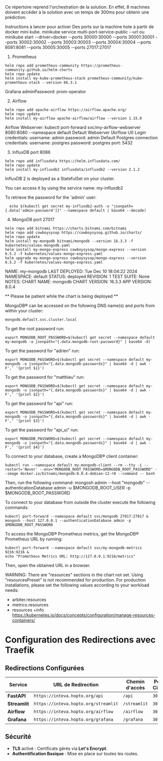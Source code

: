 Ce répertoire reprend l'orchestration de la solution. En effet, 8 machines doivent accéder à la solution avec un temps de 300ms pour obtenir une prédiction.

Instructions à lancer pour activer Des ports sur la machine hote à partir de docker mini kube.
minikube service multi-port-service-public --url
ou
minikube start --driver=docker --ports 30000:30000 --ports 30001:30001 --ports 30002:30002 --ports 30003:30003 --ports 30004:30004 --ports 8081:8081 --ports 30005:30005 --ports 27017:27017

1. Prometheus
```shell
helm repo add prometheus-community https://prometheus-community.github.io/helm-charts
helm repo update
helm install my-kube-prometheus-stack prometheus-community/kube-prometheus-stack --version 66.3.1
```
Grafana  adminPassword: prom-operator

2. Airflow
```shell
helm repo add apache-airflow https://airflow.apache.org/
helm repo update
helm install my-airflow apache-airflow/airflow --version 1.15.0
```
Airflow Webserver:     kubectl port-forward svc/my-airflow-webserver 8080:8080 --namespace default
Default Webserver (Airflow UI) Login credentials:
    username: admin
    password: admin
Default Postgres connection credentials:
    username: postgres
    password: postgres
    port: 5432

3. InfluxDB port 8086
```shell
helm repo add influxdata https://helm.influxdata.com/
helm repo update
helm install my-influxdb2 influxdata/influxdb2 --version 2.1.2
```
InfluxDB 2 is deployed as a StatefulSet on your cluster.

You can access it by using the service name: my-influxdb2

To retrieve the password for the 'admin' user:
```shell
  echo $(kubectl get secret my-influxdb2-auth -o "jsonpath={.data['admin-password']}" --namespace default | base64 --decode)
```
4. MongoDB port 27017
```shell
helm repo add bitnami https://charts.bitnami.com/bitnami
helm repo add cowboysysop https://cowboysysop.github.io/charts/
helm repo update
helm install my-mongodb bitnami/mongodb --version 16.3.3 -f kubernetes/values-mongodb.yaml
helm install my-mongo-express cowboysysop/mongo-express --version 6.5.2 -f kubernetes/values-mongo-express.yaml
helm upgrade my-mongo-express cowboysysop/mongo-express --version 6.5.2 -f kubernetes/values-mongo-express.yaml
```
NAME: my-mongodb
LAST DEPLOYED: Tue Dec 10 18:04:22 2024
NAMESPACE: default
STATUS: deployed
REVISION: 1
TEST SUITE: None
NOTES:
CHART NAME: mongodb
CHART VERSION: 16.3.3
APP VERSION: 8.0.4

** Please be patient while the chart is being deployed **

MongoDB&reg; can be accessed on the following DNS name(s) and ports from within your cluster:

    mongodb.default.svc.cluster.local

To get the root password run:

    export MONGODB_ROOT_PASSWORD=$(kubectl get secret --namespace default my-mongodb -o jsonpath="{.data.mongodb-root-password}" | base64 -d)

To get the password for "adrien" run:

    export MONGODB_PASSWORD=$(kubectl get secret --namespace default my-mongodb -o jsonpath="{.data.mongodb-passwords}" | base64 -d | awk -F',' '{print $1}') 

To get the password for "matthieu" run:

    export MONGODB_PASSWORD=$(kubectl get secret --namespace default my-mongodb -o jsonpath="{.data.mongodb-passwords}" | base64 -d | awk -F',' '{print $2}') 

To get the password for "api" run:

    export MONGODB_PASSWORD=$(kubectl get secret --namespace default my-mongodb -o jsonpath="{.data.mongodb-passwords}" | base64 -d | awk -F',' '{print $3}') 

To get the password for "api_ui" run:

    export MONGODB_PASSWORD=$(kubectl get secret --namespace default my-mongodb -o jsonpath="{.data.mongodb-passwords}" | base64 -d | awk -F',' '{print $4}') 

To connect to your database, create a MongoDB&reg; client container:

    kubectl run --namespace default my-mongodb-client --rm --tty -i --restart='Never' --env="MONGODB_ROOT_PASSWORD=$MONGODB_ROOT_PASSWORD" --image docker.io/bitnami/mongodb:8.0.4-debian-12-r0 --command -- bash

Then, run the following command:
    mongosh admin --host "mongodb" --authenticationDatabase admin -u $MONGODB_ROOT_USER -p $MONGODB_ROOT_PASSWORD

To connect to your database from outside the cluster execute the following commands:

    kubectl port-forward --namespace default svc/mongodb 27017:27017 &
    mongosh --host 127.0.0.1 --authenticationDatabase admin -p $MONGODB_ROOT_PASSWORD

To access the MongoDB&reg; Prometheus metrics, get the MongoDB&reg; Prometheus URL by running:

    kubectl port-forward --namespace default svc/my-mongodb-metrics 9216:9216 &
    echo "Prometheus Metrics URL: http://127.0.0.1:9216/metrics"

Then, open the obtained URL in a browser.

WARNING: There are "resources" sections in the chart not set. Using "resourcesPreset" is not recommended for production. For production installations, please set the following values according to your workload needs:
  - arbiter.resources
  - metrics.resources
  - resources
+info https://kubernetes.io/docs/concepts/configuration/manage-resources-containers/

# Configuration des Redirections avec Traefik

## **Redirections Configurées**

| Service      | URL de Redirection                  | Chemin d'accès | Port Cible |
|--------------|-------------------------------------|----------------|------------|
| **FastAPI**  | `https://inteva.hopto.org/api`      | `/api`         | `30001`    |
| **Streamlit**| `https://inteva.hopto.org/streamlit`| `/streamlit`   | `30002`    |
| **Airflow**  | `https://inteva.hopto.org/airflow`  | `/airflow`     | `30003`    |
| **Grafana**  | `https://inteva.hopto.org/grafana`  | `/grafana`     | `30004`    |

## **Sécurité**
- **TLS** activé : Certificats gérés via **Let's Encrypt**.
- **Authentification Basique** : Mise en place sur toutes les routes.

